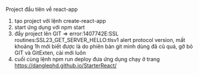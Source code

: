 Project đầu tiên về react-app
1. tạo project với lệnh create-react-app
2. start ứng dụng với npm start
3. đẩy project lên GIT => error:1407742E:SSL routines:SSL23_GET_SERVER_HELLO:tlsv1 alert protocol version, mất khoảng 1h mới biết được là do phiên bản git mình dùng đã cũ quá, gỡ bỏ GIT và GitExten, cài mới luôn
4. cuối cùng lệnh npm run deploy đưa ứng dụng chạy ở trang https://danglephd.github.io/StarterReact/